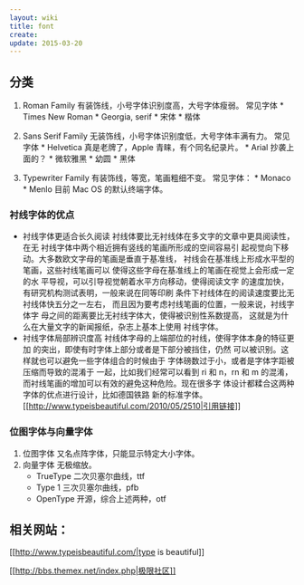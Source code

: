 ```yaml
---
layout: wiki
title: font
create: 
update: 2015-03-20
---
```


## 分类
1. Roman Family
有装饰线，小号字体识别度高，大号字体瘦弱。
常见字体
        * Times New Roman
        * Georgia, serif
        * 宋体
        * 楷体

2. Sans Serif Family 
无装饰线，小号字体识别度低，大号字体丰满有力。
常见字体
        * Helvetica 真是老牌了，Apple 青睐，有个同名纪录片。
        * Arial 抄袭上面的？
        * 微软雅黑
        * 幼圆
        * 黑体

3. Typewriter Family
有装饰线，等宽，笔画粗细不变。
常见字体：
        * Monaco 
        * Menlo 目前 Mac OS 的默认终端字体。

### 衬线字体的优点
* 衬线字体更适合长久阅读
衬线体要比无衬线体在多文字的文章中更具阅读性，在无
衬线字体中两个相近拥有竖线的笔画所形成的空间容易引
起视觉向下移动。大多数欧文字母的笔画是垂直于基准线，
衬线会在基准线上形成水平型的笔画，这些衬线笔画可以
使得这些字母在基准线上的笔画在视觉上会形成一定的水
平导视，可以引导视觉朝着水平方向移动，使得阅读文字
的速度加快，有研究机构测试表明，一般来说在同等印刷
条件下衬线体在的阅读速度要比无衬线体快五分之一左右，
而且因为要考虑衬线笔画的位置，一般来说，衬线字体字
母之间的距离要比无衬线字体大，使得被识别性系数提高，
这就是为什么在大量文字的新闻报纸，杂志上基本上使用
衬线字体。
* 衬线字体局部辨识度高
衬线体字母的上端部位的衬线，使得字体本身的特征更加
的突出，即使有时字体上部分或者是下部分被挡住，仍然
可以被识别。这样就也可以避免一些字体组合的时候由于
字体磅数过于小，或者是字体字距被压缩而导致的混淆于
一起，比如我们经常可以看到 ri 和 n，rn 和 m 的混淆，
而衬线笔画的增加可以有效的避免这种危险。现在很多字
体设计都糅合这两种字体的优点进行设计，比如德国铁路
新的标准字体。
[[http://www.typeisbeautiful.com/2010/05/2510|引用链接]]

### 位图字体与向量字体
1. 位图字体
又名点阵字体，只能显示特定大小字体。
2. 向量字体
无极缩放。
    * TrueType 二次贝塞尔曲线，ttf
    * Type 1 三次贝塞尔曲线，pfb
    * OpenType 开源，综合上述两种，otf

## 相关网站：

[[http://www.typeisbeautiful.com/|type is beautiful]]

[[http://bbs.themex.net/index.php|极限社区]]


